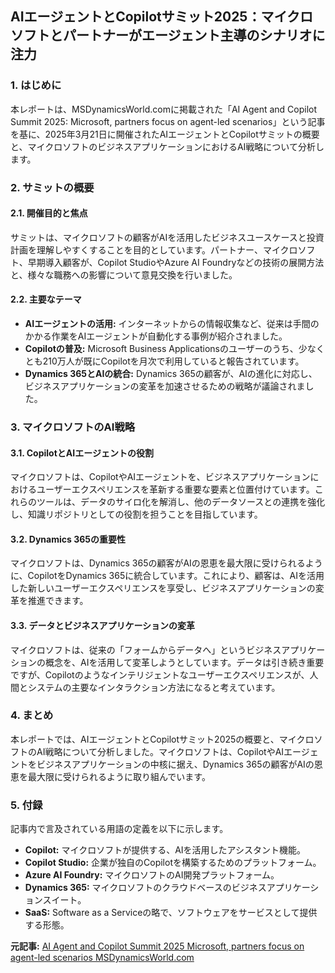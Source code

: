 ## AIエージェントとCopilotサミット2025：マイクロソフトとパートナーがエージェント主導のシナリオに注力

### 1. はじめに

本レポートは、MSDynamicsWorld.comに掲載された「AI Agent and Copilot Summit 2025: Microsoft, partners focus on agent-led scenarios」という記事を基に、2025年3月21日に開催されたAIエージェントとCopilotサミットの概要と、マイクロソフトのビジネスアプリケーションにおけるAI戦略について分析します。

### 2. サミットの概要

#### 2.1. 開催目的と焦点

サミットは、マイクロソフトの顧客がAIを活用したビジネスユースケースと投資計画を理解しやすくすることを目的としています。パートナー、マイクロソフト、早期導入顧客が、Copilot StudioやAzure AI Foundryなどの技術の展開方法と、様々な職務への影響について意見交換を行いました。

#### 2.2. 主要なテーマ

* **AIエージェントの活用:** インターネットからの情報収集など、従来は手間のかかる作業をAIエージェントが自動化する事例が紹介されました。
* **Copilotの普及:** Microsoft Business Applicationsのユーザーのうち、少なくとも210万人が既にCopilotを月次で利用していると報告されています。
* **Dynamics 365とAIの統合:** Dynamics 365の顧客が、AIの進化に対応し、ビジネスアプリケーションの変革を加速させるための戦略が議論されました。

### 3. マイクロソフトのAI戦略

#### 3.1. CopilotとAIエージェントの役割

マイクロソフトは、CopilotやAIエージェントを、ビジネスアプリケーションにおけるユーザーエクスペリエンスを革新する重要な要素と位置付けています。これらのツールは、データのサイロ化を解消し、他のデータソースとの連携を強化し、知識リポジトリとしての役割を担うことを目指しています。

#### 3.2. Dynamics 365の重要性

マイクロソフトは、Dynamics 365の顧客がAIの恩恵を最大限に受けられるように、CopilotをDynamics 365に統合しています。これにより、顧客は、AIを活用した新しいユーザーエクスペリエンスを享受し、ビジネスアプリケーションの変革を推進できます。

#### 3.3. データとビジネスアプリケーションの変革

マイクロソフトは、従来の「フォームからデータへ」というビジネスアプリケーションの概念を、AIを活用して変革しようとしています。データは引き続き重要ですが、Copilotのようなインテリジェントなユーザーエクスペリエンスが、人間とシステムの主要なインタラクション方法になると考えています。

### 4. まとめ

本レポートでは、AIエージェントとCopilotサミット2025の概要と、マイクロソフトのAI戦略について分析しました。マイクロソフトは、CopilotやAIエージェントをビジネスアプリケーションの中核に据え、Dynamics 365の顧客がAIの恩恵を最大限に受けられるように取り組んでいます。

### 5. 付録

記事内で言及されている用語の定義を以下に示します。

* **Copilot:** マイクロソフトが提供する、AIを活用したアシスタント機能。
* **Copilot Studio:** 企業が独自のCopilotを構築するためのプラットフォーム。
* **Azure AI Foundry:** マイクロソフトのAI開発プラットフォーム。
* **Dynamics 365:** マイクロソフトのクラウドベースのビジネスアプリケーションスイート。
* **SaaS:** Software as a Serviceの略で、ソフトウェアをサービスとして提供する形態。


**元記事:** [AI Agent and Copilot Summit 2025 Microsoft, partners focus on agent-led scenarios MSDynamicsWorld.com](http://msdynamicsworld.com/story/ai-agent-and-copilot-summit-2025-microsoft-partners-focus-agent-led-scenarios)